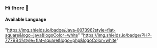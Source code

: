 ### Hi there 👋

#### Available Language


"https://img.shields.io/badge/Java-007396?style=flat-square&logo=java&logoColor=white"
"https://img.shields.io/badge/PHP-777BB4?style=flat-square&logo=php&logoColor=white"

<!--
**goodsvpg/goodsvpg** is a ✨ _special_ ✨ repository because its `README.md` (this file) appears on your GitHub profile.

Here are some ideas to get you started:

- 🔭 I’m currently working on ...
- 🌱 I’m currently learning ...
- 👯 I’m looking to collaborate on ...
- 🤔 I’m looking for help with ...
- 💬 Ask me about ...
- 📫 How to reach me: ...
- 😄 Pronouns: ...
- ⚡ Fun fact: ...
-->
